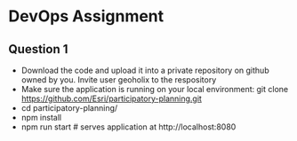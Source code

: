 # DevOps Assignment
## **Question 1**
* Download the code and upload it into a private repository on github owned by you. Invite user geoholix to the respository
* Make sure the application is running on your local environment: git clone https://github.com/Esri/participatory-planning.git
* cd participatory-planning/
* npm install
* npm run start # serves application at http://localhost:8080
